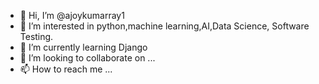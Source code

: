 - 👋 Hi, I’m @ajoykumarray1
- 👀 I’m interested in python,machine learning,AI,Data Science, Software Testing.
- 🌱 I’m currently learning Django
- 💞️ I’m looking to collaborate on ...
- 📫 How to reach me ...

<!---
ajoykumarray1/ajoykumarray1 is a ✨ special ✨ repository because its `README.md` (this file) appears on your GitHub profile.
You can click the Preview link to take a look at your changes.
--->
